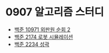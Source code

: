 # 0907 알고리즘 스터디

- [백준 10971 외판원 순회 2](https://www.acmicpc.net/problem/10971)
- [백준 2174 로봇 시뮬레이션](https://www.acmicpc.net/problem/2174)
- [백준 2234 성곽](https://www.acmicpc.net/problem/2234)
